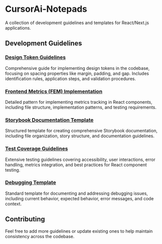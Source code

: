# CursorAi-Notepads

A collection of development guidelines and templates for React/Next.js applications.

## Development Guidelines

### [Design Token Guidelines](./Notepads/Notepad-DesignToken.md)
Comprehensive guide for implementing design tokens in the codebase, focusing on spacing properties like margin, padding, and gap. Includes identification rules, application steps, and validation procedures.

### [Frontend Metrics (FEM) Implementation](./Notepads/Notepad-FEM.md)
Detailed pattern for implementing metrics tracking in React components, including file structure, implementation patterns, and testing requirements.

### [Storybook Documentation Template](./Notepads/Notepad-StorybookTemplate.md)
Structured template for creating comprehensive Storybook documentation, including file organization, story structure, and documentation guidelines.

### [Test Coverage Guidelines](./Notepads/Notepad-TestCoverage.md)
Extensive testing guidelines covering accessibility, user interactions, error handling, metrics integration, and best practices for React component testing.

### [Debugging Template](./Notepads/Notepad-debugging.md)
Standard template for documenting and addressing debugging issues, including current behavior, expected behavior, error messages, and code context.

## Contributing

Feel free to add more guidelines or update existing ones to help maintain consistency across the codebase.

